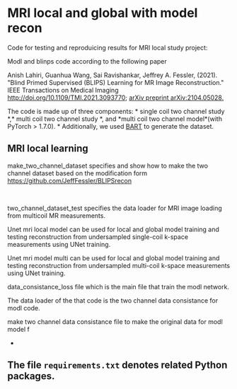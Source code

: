 MRI local and global with model recon
=====================================

Code for testing and reproduicing results for MRI local study project:

Modl and blinps code according to the following paper

Anish Lahiri, Guanhua Wang, Sai Ravishankar, Jeffrey A. Fessler, (2021). "Blind
Primed Supervised (BLIPS) Learning for MR Image Reconstruction." IEEE
Transactions on Medical Imaging http://doi.org/10.1109/TMI.2021.3093770; [arXiv
preprint arXiv:2104.05028.](https://arxiv.org/abs/2104.05028)

The code is made up of three components: \* single coil two channel study \*,\*
multi coil two channel study \*, and \*multi coil two channel model\*(with
PyTorch \> 1.7.0). \* Additionally, we used
[BART](https://mrirecon.github.io/bart/) to generate the dataset.

MRI local learning
------------------

make_two_channel_dataset specifies and show how to make the two channel dataset
based on the modification form https://github.com/JeffFessler/BLIPSrecon

 

two_channel_dataset_test specifies the data loader for MRI image loading from
multicoil MR measurements.

Unet mri local model can be used for local and global model training and testing
reconstruction from undersampled single-coil k-space measurements using UNet
training.

Unet mri  model multi can be used for local and global model training and
testing  reconstruction from undersampled multi-coil k-space measurements using
UNet training.

data_consistance_loss file which is the main file that train the modl network.

The data loader of the that code is the two channel data consistance for modl
code.

make two channel data consistance file to make the original data for modl model
f

 
-

The file `requirements.txt` denotes related Python packages.
------------------------------------------------------------

